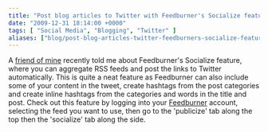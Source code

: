 ```yaml
---
title: "Post blog articles to Twitter with Feedburner's Socialize feature"
date: "2009-12-31 18:14:00 +0000"
tags: [ "Social Media", "Blogging", "Twitter" ]
aliases: ["blog/post-blog-articles-twitter-feedburners-socialize-feature"]
---
```

A [friend of mine](http://twitter.com/m3cfa) recently told me about Feedburner's Socialize feature, where you can aggregate RSS feeds and post the links to Twitter automatically. This is quite a neat feature as Feedburner can also include some of your content in the tweet, create hashtags from the post categories and create inline hashtags from the categories and words in the title and post. Check out this feature by logging into your [Feedburner](http://feedburner.google.com/) account, selecting the feed you want to use, then go to the 'publicize' tab along the top then the 'socialize' tab along the side.